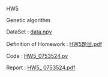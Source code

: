 HW5

Genetic algorithm

DataSet : [data.npy](https://github.com/laynotena/Artificial-Intelligence-and-Financial-Technology-Practice/blob/main/HW5/data.npy)

Definition of Homework : [HW5題目.pdf]( https://github.com/laynotena/Artificial-Intelligence-and-Financial-Technology-Practice/blob/main/HW5/HW5%E9%A1%8C%E7%9B%AE.pdf )

Code : [HW5_0753524.py](https://github.com/laynotena/Artificial-Intelligence-and-Financial-Technology-Practice/blob/main/HW5/HW5_0753524.py)

Report : [HW5_ 0753524.pdf](https://github.com/laynotena/Artificial-Intelligence-and-Financial-Technology-Practice/blob/main/HW5/HW5_0753524.pdf) 
